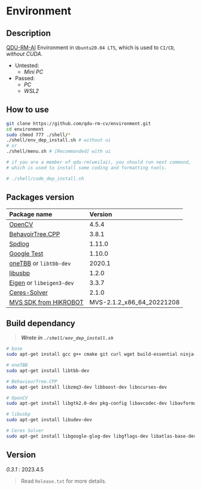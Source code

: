 # Environment

## Description

[QDU-RM-AI](https://github.com/qdu-rm-cv/qdu-rm-ai) Environment in `Ubuntu20.04 LTS`, which is used to `CI/CD`, *without CUDA*.

- Untested:
  - *Mini PC*
- Passed:
  - *PC*
  - *WSL2*

## How to use

```sh
git clone https://github.com/qdu-rm-cv/environment.git
cd environment
sudo chmod 777 ./shell/*
./shell/env_dep_install.sh # without ui
# or
./shell/menu.sh # [Recommanded] with ui

# if you are a member of qdu-rm(weilai), you should run next command,
# which is used to install some coding and formatting tools.

# ./shell/code_dep_install.sh
```

## Packages version

| Package name                                                                                    | Version                   |
| :---------------------------------------------------------------------------------------------- | :------------------------ |
| [OpenCV](https://docs.opencv.org/4.5.4/d7/d9f/tutorial_linux_install.html)                      | 4.5.4                     |
| [BehavoirTree.CPP](https://github.com/BehaviorTree/BehaviorTree.CPP)                            | 3.8.1                     |
| [Spdlog](https://github.com/gabime/spdlog)                                                      | 1.11.0                    |
| [Google Test](https://github.com/google/googletest)                                             | 1.10.0                    |
| [oneTBB](https://github.com/oneapi-src/oneTBB) or `libtbb-dev`                                  | 2020.1                    |
| [libusbp](https://github.com/pololu/libusbp)                                                    | 1.2.0                     |
| [Eigen](https://eigen.tuxfamily.org/index.php?title=Main_Page) or `libeigen3-dev`               | 3.3.7                     |
| [Ceres-Solver](http://ceres-solver.org/)                                                        | 2.1.0                     |
| [MVS SDK from HIKROBOT](https://www.hikrobotics.com/cn/machinevision/service/download?module=0) | MVS-2.1.2_x86_64_20221208 |

## Build dependancy

> ***Wrote in `./shell/env_dep_install.sh`***

```sh
# base
sudo apt-get install gcc g++ cmake git curl wget build-essential ninja-build

# oneTBB
sudo apt-get install libtbb-dev

# BehaviourTree.CPP
sudo apt-get install libzmq3-dev libboost-dev libncurses-dev

# OpenCV
sudo apt-get install libgtk2.0-dev pkg-config libavcodec-dev libavformat-dev libswscale-dev python-numpy libtbb2 libtbb-dev libjpeg-dev libpng-dev libtiff-dev libdc1394-22-dev  ffmpeg libavcodec-dev libavformat-dev libswscale-dev libavutil-dev

# libusbp
sudo apt-get install libudev-dev

# Ceres Solver
sudo apt-get install libgoogle-glog-dev libgflags-dev libatlas-base-dev libeigen3-dev libsuitesparse-dev
```

## Version

*0.3.1* : 2023.4.5

> Read `Release.txt` for more details.
